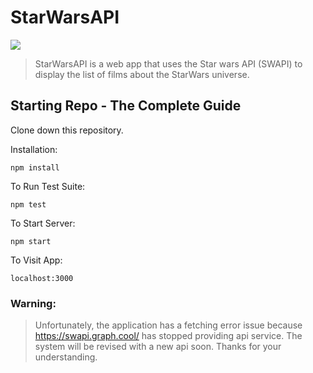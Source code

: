 

# StarWarsAPI
![](http://gifimgs.com/img/1020/5f949397e0152332812023-gif/)



> StarWarsAPI is a web app that uses the Star wars API (SWAPI) to display the list of films about the StarWars universe.
> 



## Starting Repo - The Complete Guide
Clone down this repository. 

Installation:

`npm install`

To Run Test Suite:

`npm test`

To Start Server:

`npm start`

To Visit App:

`localhost:3000`

### Warning: 
> Unfortunately, the application has a fetching error issue because https://swapi.graph.cool/ has stopped providing api service. The system will be revised with a new api soon. Thanks for your understanding.  


